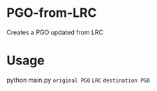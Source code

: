# PGO-from-LRC
Creates a PGO updated from LRC

# Usage

python main.py `original PGO` `LRC` `destination PGO`
